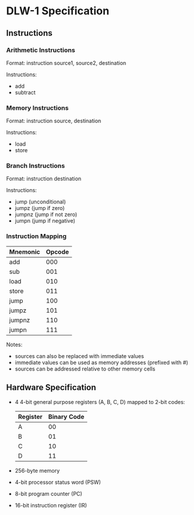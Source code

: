 # DLW-1 Specification

## Instructions

### Arithmetic Instructions

Format: instruction source1, source2, destination

Instructions:
- add
- subtract

### Memory Instructions

Format: instruction source, destination

Instructions:
- load
- store

### Branch Instructions

Format: instruction destination

Instructions:
- jump (unconditional)
- jumpz (jump if zero)
- jumpnz (jump if not zero)
- jumpn (jump if negative)

### Instruction Mapping

| Mnemonic | Opcode |
|----------|--------|
| add      | 000    |
| sub      | 001    |
| load     | 010    |
| store    | 011    |
| jump     | 100    |
| jumpz    | 101    |
| jumpnz   | 110    |
| jumpn    | 111    |

Notes:
- sources can also be replaced with immediate values
- immediate values can be used as memory addresses (prefixed with #)
- sources can be addressed relative to other memory cells

## Hardware Specification

- 4 4-bit general purpose registers (A, B, C, D) mapped to 2-bit codes:

    | Register | Binary Code |
    |----------|-------------|
    | A        | 00          |
    | B        | 01          |
    | C        | 10          |
    | D        | 11          |

- 256-byte memory
- 4-bit processor status word (PSW)
- 8-bit program counter (PC)
- 16-bit instruction register (IR)
